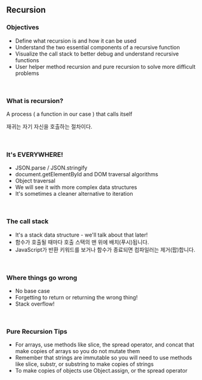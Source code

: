 ## Recursion 

### Objectives 
- Define what recursion is and how it can be used
- Understand the two essential components of a recursive function
- Visualize the call stack to better debug and understand recursive functions
- User helper method recursion and pure recursion to solve more difficult problems

<br>

### What is recursion?
A process ( a function in our case ) that calls itself

재귀는 자기 자신을 호출하는 절차이다.

<br>

### It's EVERYWHERE! 
- JSON.parse / JSON.stringify
- document.getElementById and DOM traversal algorithms 
- Object traversal
- We will see it with more complex data structures 
- It's sometimes a cleaner alternative to iteration 

<br>

### The call stack
- It's a stack data structure - we'll talk about that later! 
- 함수가 호출될 때마다 호출 스택의 맨 위에 배치(푸시)됩니다.
- JavaScript가 반환 키워드를 보거나 함수가 종료되면 컴파일러는 제거(팝)합니다.

<br>

### Where things go wrong
- No base case
- Forgetting to return or returning the wrong thing!
- Stack overflow!

<br>

### Pure Recursion Tips
- For arrays, use methods like slice, the spread operator, and concat that make copies of arrays so you do not mutate them
- Remember that strings are immutable so you will need to use methods like slice, substr, or substring to make copies of strings
- To make copies of objects use Object.assign, or the spread operator